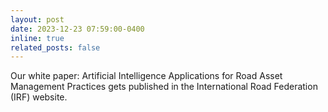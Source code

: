 ```yaml
---
layout: post
date: 2023-12-23 07:59:00-0400
inline: true
related_posts: false
---
```


Our white paper: Artificial Intelligence Applications for Road Asset Management Practices gets published in the International Road Federation (IRF) website.

